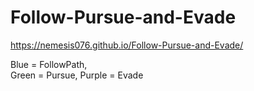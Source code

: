 # Follow-Pursue-and-Evade
https://nemesis076.github.io/Follow-Pursue-and-Evade/

Blue = FollowPath,  
Green = Pursue, 
Purple = Evade
